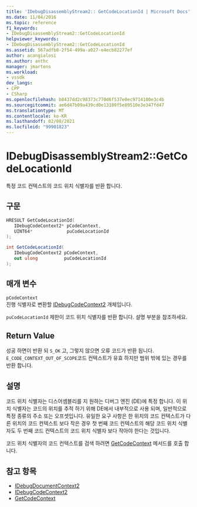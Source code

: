 ```yaml
---
title: 'IDebugDisassemblyStream2:: GetCodeLocationId | Microsoft Docs'
ms.date: 11/04/2016
ms.topic: reference
f1_keywords:
- IDebugDisassemblyStream2::GetCodeLocationId
helpviewer_keywords:
- IDebugDisassemblyStream2::GetCodeLocationId
ms.assetid: 567adfb8-2f54-499a-a027-e4ecb82277ef
author: acangialosi
ms.author: anthc
manager: jmartens
ms.workload:
- vssdk
dev_langs:
- CPP
- CSharp
ms.openlocfilehash: b8437dd2c98373c770d6f537e0ec9714100e3c4b
ms.sourcegitcommit: ae6d47b09a439cd0e13180f5e89510e3e347fd47
ms.translationtype: MT
ms.contentlocale: ko-KR
ms.lasthandoff: 02/08/2021
ms.locfileid: "99901823"
---
```

# <a name="idebugdisassemblystream2getcodelocationid"></a>IDebugDisassemblyStream2::GetCodeLocationId
특정 코드 컨텍스트의 코드 위치 식별자를 반환 합니다.

## <a name="syntax"></a>구문

```cpp
HRESULT GetCodeLocationId( 
   IDebugCodeContext2* pCodeContext,
   UINT64*             puCodeLocationId
);
```

```csharp
int GetCodeLocationId( 
   IDebugCodeContext2 pCodeContext,
   out ulong          puCodeLocationId
);
```

## <a name="parameters"></a>매개 변수
`pCodeContext`\
진행 식별자로 변환할 [IDebugCodeContext2](../../../extensibility/debugger/reference/idebugcodecontext2.md) 개체입니다.

`puCodeLocationId` 제한이 코드 위치 식별자를 반환 합니다. 설명 부분을 참조하세요.

## <a name="return-value"></a>Return Value
 성공 하면이 반환 되 `S_OK` 고, 그렇지 않으면 오류 코드가 반환 됩니다. `E_CODE_CONTEXT_OUT_OF_SCOPE`코드 컨텍스트가 유효 하지만 범위 밖에 있는 경우를 반환 합니다.

## <a name="remarks"></a>설명
 코드 위치 식별자는 디스어셈블리를 지 원하는 디버그 엔진 (DE)에 특정 합니다. 이 위치 식별자는 코드의 위치를 추적 하기 위해 DE에서 내부적으로 사용 되며, 일반적으로 특정 종류의 주소 또는 오프셋입니다. 유일한 요구 사항은 한 위치의 코드 컨텍스트가 다른 위치의 코드 컨텍스트 보다 작은 경우 첫 번째 코드 컨텍스트의 해당 코드 위치 식별자도 두 번째 코드 컨텍스트의 코드 위치 식별자 보다 작아야 한다는 것입니다.

 코드 위치 식별자의 코드 컨텍스트를 검색 하려면 [GetCodeContext](../../../extensibility/debugger/reference/idebugdisassemblystream2-getcodecontext.md) 메서드를 호출 합니다.

## <a name="see-also"></a>참고 항목
- [IDebugDocumentContext2](../../../extensibility/debugger/reference/idebugdocumentcontext2.md)
- [IDebugCodeContext2](../../../extensibility/debugger/reference/idebugcodecontext2.md)
- [GetCodeContext](../../../extensibility/debugger/reference/idebugdisassemblystream2-getcodecontext.md)
